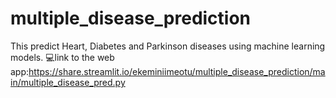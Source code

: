 # multiple_disease_prediction
This predict Heart, Diabetes and Parkinson diseases using machine learning models.
💻link to the web app:https://share.streamlit.io/ekeminiimeotu/multiple_disease_prediction/main/multiple_disease_pred.py
